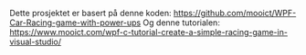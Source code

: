 ﻿Dette prosjektet er basert på denne koden: https://github.com/mooict/WPF-Car-Racing-game-with-power-ups
Og denne tutorialen: https://www.mooict.com/wpf-c-tutorial-create-a-simple-racing-game-in-visual-studio/